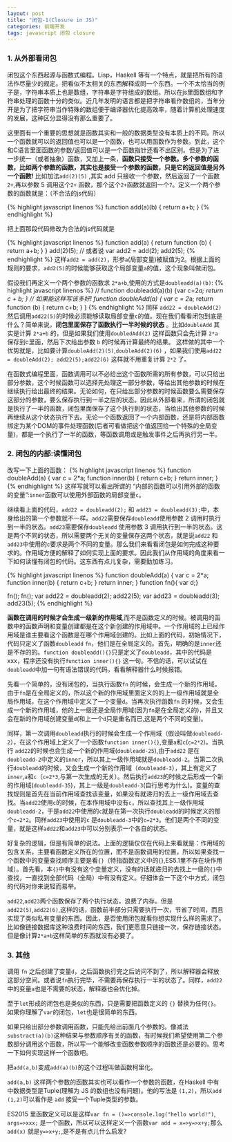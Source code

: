 ```yaml
---
layout: post
title: "闭包-1(Closure in JS)"
categories: 前端开发
tags: javascript 闭包 closure
---
```


### 1. 从外部看闭包

闭包这个东西起源与函数式编程。Lisp，Haskell 等有一个特点，就是把所有的语法作尽量少的规定。把看似不太相关的东西解释成同一个东西。一个不太恰当的例子是，字符串本质上也是数组，字符串是字符组成的数组。所以在js里面数组和字符串处理的函数十分的类似。近几年发明的语言都是把字符串看作数组的，当年分开是为了把字符串当作特殊的数组便于编译器优化提高效率，随着计算机处理速度的发展，这种区分显得没有那么重要了。

这里面有一个重要的思想就是函数其实和一般的数据类型没有本质上的不同。所以一个函数就可以的返回值也可以是一个函数，也可以用函数作为参数。到此，这个和C语言里面函数的参数/返回值可以是一个函数指针还看不出区别。但是为了进一步统一（或者抽象）函数，又加上一条，**函数只接受一个参数。多个参数的函数，比如两个参数的函数，其实也是接受一个参数的函数，只是它的返回值是另外一个函数!** 比如加法`add(2)(5)` ,其实 add 只接收一个参数，然后返回了一个函数`2+`,再以参数 5 调用这个`2+` 函数，那个这个`2+`函数就返回一个`7`。定义一个两个参数的函数就是：（不合法的js代码）

{% highlight javascript linenos %}
function add(a)(b)
{
    return a+b;
}
{% endhighlight %}

把上面那段代码修改为合法的js代码就是

{% highlight javascript linenos %}
function add(a) {
   return function (b) {
      return a+b;
   }
}
add(2)(5);
// 或者说
var add2 = add(2);
add2(5);
{% endhighlight %}
这样`add2 = add(2)`，形参`a`(局部变量)被赋值为2。根据上面的规则的要求，`add2(5)`的时候能够获取这个局部变量`a`的值，这个现象叫做闭包。

假设我们再定义一个两个参数的函数求 `2*a+b`,使用的方式是`doubleadd(a)(b)`:
{% highlight javascript linenos %}
// function doubleadd(a)(b) {var c=2*a; return c + b; }
// 如果能这样写该多好!
function doubleAdd(a) {
   var c = 2*a;
   return function (b) {
      return c+b;
   }
}
{% endhighlight %}
同样 `add22 = doubleAdd(2)` 然后调用`add22(5)`的时候必须能够读取局部变量`c`的值。现在我们看看闭包到底是什么？简单来说，**闭包里面保存了函数执行一半时候的状态** 。比如`doubleAdd` 其实是计算 `2*a+b` 的，但是如果我们使用`doubledAdd(2)` 这样函数只会先计算 `2*a` 保存到c里面，然后下次给出参数 `b` 的时候再计算最终的结果。 这样做的其中一个优势就是，比如要计算`doubleAdd(2)(5)`,`doubleAdd(2)(6)` ，如果我们使用`add22 = doubleAdd(2); add22(5);add22(6)` 这样就不用重复计算 `2*2` 了。

在函数式编程里面，函数调用可以不必给出这个函数所需的所有参数，可以只给出部分参数，这个时候函数可以选择先处理这一部分参数，等给出其他参数的时候在继续执行给出最终的结果。无论如何，在只给出部分参数的时候函数要么需要保存这部分的参数，要么保存执行到一半之后的状态。因此从外部看来，所谓的闭包就是执行了一半的函数，闭包里面保存了这个执行到的状态，当给出其他参数的时候再继续从这个状态执行下去。无论一个函数返回了一个内部函数，还是将内部函数绑定为某个DOM的事件处理函数(后者可看做把这个值返回给一个特殊的全局变量)，都是一个执行了一半的函数，等函数调用或是触发事件之后再执行另一半。

### 2. 闭包的内部:读懂闭包

改写一下上面的函数：
{% highlight javascript linenos %}
function doubleAdd(a) {
   var c = 2*a;
   function inner(b)
   {
      return c+b;
   }
   return inner;
}
{% endhighlight %}
这样写就可以看出所谓的 “内部的函数可以引用外部的函数的变量”:`inner`函数可以使用外部函数的局部变量`c`。

继续看上面的代码，`add22 = doubleadd(2);` 和 `add23 = doubleadd(3);`中，本身给出的第一个参数就不一样。`add22`需要保存`doubleadd`使用参数 2 调用时执行到一半的状态。`add23`需要保存`doubleadd` 使用参数 3 调用执行到一半的状态。这是两个不同的状态，所以需要两个无关的变量保存这两个状态，就是说`add22` 和`add23`中使用的`c`要求是两个不同的变量。那么我们来看看闭包是如何完成这种要求的。作用域方便的解释了如何实现上面的要求。因此我们从作用域的角度来看一下如何读懂有闭包的代码。这东西有点儿复杂，需要勤加练习。

{% highlight javascript linenos %}
function doubleAdd(a) {
   var c = 2*a;
   function inner(b)
   {
      return c+b;
   }
   return inner;
}
function fn(){ var d;}

fn();
fn();
var add22 = doubleadd(2);
add22(5);
var add23 = doubleadd(3);
add23(5);
{% endhighlight %}

**函数在调用的时候才会生成一级新的作用域**,而不是函数定义的时候。被调用的函数中的函数声明和变量创建都是在这个新创建的作用域中。一个作用域的上已经作用域是谁主要看这个函数是在哪个作用域创建的。比如上面的代码，初始情况下，代码只定义了函数`doubleadd` `fn`，他们是在全局定义的。首先，明确的是`inner`还是不存的的。`function doubleadd(){}`只是定义了`doubleadd`，其中的代码是xxx，程序还没有执行`function inner(){}` 这一句。不信的话，可以试试在 `doubleadd`中加一句有语法错误的代码，看看解释器什么时候报错。

先看一个简单的，没有闭包的，当执行函数`fn` 的时候，会生成一个新的作用域，由于`fn`是在全局定义的，所以这个新的作用域里面定义的的上一级作用域就是全局作用域，在这个作用域中定义了一个变量`d`。当再次执行函数`fn` 的时候，又会生成一个新的作用域，他的上一级还是全局作用域(因为`fn`是在全局定义的)，并且又会在新的作用域创建变量`d`(和上一个`d`只是重名而已,这是两个不同的变量)。

同样，第一次调用`doubleadd`执行的时候会生成一个作用域（假设叫做`doubleadd-2`），在这个作用域上定义了一个函数`function inner(){}`,变量`a`和`c`(`c=2*2`)。当执行 `add22`的时候也会生成一个新的作用域(`doubleadd-25`),由于`add22` 是在`doubleadd-2`中定义的`inner`，所以其上一级作用域就是`doubleadd-2`。当第二次执行`doubleadd`的时候，又会生成一个新的作用域（`doubleadd-3`），其上有定义了`inner`,`a`和`c`（`c=2*3`,与第一次生成的无关）。然后执行`add23`的时候之后形成一个新的作用域(`doubleadd-35`)，其上一级是`doubleadd-3`(自行思考为什么)。变量的查找规则是首先在当前作用域查找该变量，如果没有就递归的去上一级作用域去查找。当`add22`使用`c`的时候，在本作用域中没有`c`，所以查找其上一级作用域 `doubleadd-2`，于是`add22`中使用的`c`就是在第一次执行`doubleadd`的时候定义的那个`c=2*2`。同样`add23`中使用的`c` 是`doubleadd-3`中的`c=2*3`。他们是两个不同的变量，就是这样`add22`和`add23`中可以分别表示一个各自的状态。

好复杂的逻辑，但是有简单的说法。上面的逻辑仅仅在代码上来看就是：作用域的包含关系，主要看函数定义所在的位置，而不是函数调用的位置，所以如果查找一个函数中的变量查找顺序主要是看`{}`（特指函数定义中的{},ES5.1里不存在块作用域）。首先看，本`{}`中有没有这个变量定义，没有的话就递归的去找上一级的`{}`中查找，一直找到全部代码（全局）中有没有定义。仔细体会一下这个中方式，闭包的代码对你来说轻而易举。


`add22`,`add23`两个函数保存了两个执行状态，浪费了内存。但是`add22(5)`,`add22(6)`,这样的话，函数前半部分只需要执行一次，节省了时间，而且实现了类似私有变量的东西。因此，是否使用闭包就看你想实现什么样的需求了。比如像链接数据库这种浪费时间的东西，我们更愿意只链接一次，保存链接状态。但是像计算`2*a+b`这样简单的东西就没有必要了。

### 3. 其他

调用 `fn` 之后创建了变量`d`，之后函数执行完之后访问不到了，所以解释器会释放这部分空间。或者说`fn`执行完毕，不需要再保存执行一半的状态了。同样，`add22`中的变量`a`也是不需要的状态，解释器也会优化掉。

至于`let`形成的闭包也是类似的东西，只是需要把函数定义的 `{}` 替换为任何`{}`。如果你理解了`var`的闭包，`let`也是很简单的东西。

如果只给出部分参数调用函数，只能先给出前面几个参数的。像减法`substract(a)(b)`这种结果与参数顺序有关的函数，有时候我们希望使用第二个参数部分调用这个函数，所以写一个能够改变函数参数顺序的函数还是必要的。思考一下如何实现这样一个函数吧。

把`add(a,b)`变成`add(a)(b)`的这个过程叫做函数柯里化。

`add(a,b)` 这样两个参数的函数其实也可以看作一个参数的函数，在Haskell 中有中数据类型是Tuple(理解为 JS 的数组也没有问题)。他的写法是 `(1,2)`，所以`add (1,2)`可以看作是 `add` 接受一个Tuple类型的参数。

ES2015 里函数定义可以是这样`var fn = ()=>console.log("hello world!")`, `args=>xxx;` 是一个函数，所以可以这样定义一个函数`var add = x=>y=>x+y;`那么`add(x)` 就是`y=>x+y;`,是不是有点儿什么启发?

